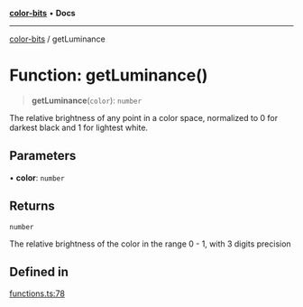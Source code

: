 [**color-bits**](../README.md) • **Docs**

***

[color-bits](../README.md) / getLuminance

# Function: getLuminance()

> **getLuminance**(`color`): `number`

The relative brightness of any point in a color space, normalized to 0 for
darkest black and 1 for lightest white.

## Parameters

• **color**: `number`

## Returns

`number`

The relative brightness of the color in the range 0 - 1, with 3 digits precision

## Defined in

[functions.ts:78](https://github.com/romgrk/color-bits/blob/46654221c2bd18a43f39bdeed108b1969f1dad41/src/functions.ts#L78)
